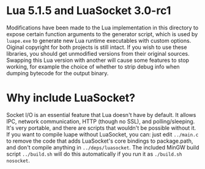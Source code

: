 # Lua 5.1.5 and LuaSocket 3.0-rc1

Modifications have been made to the Lua implementation in this directory to expose certain function arguments to the generator script, which is used by `luape.exe` to generate new Lua runtime executables with custom options. Oiginal copyright for both projects is still intact. If you wish to use these libraries, you should get unmodified versions from their original sources. Swapping this Lua version with another will cause some features to stop working, for example the choice of whether to strip debug info when dumping bytecode for the output binary.

# Why include LuaSocket?

Socket I/O is an essential feature that Lua doesn't have by default. It allows IPC, network communication, HTTP (though no SSL), and polling/sleeping. It's very portable, and there are scripts that wouldn't be possible without it. If you want to compile luape without LuaSocket, you can: just edit `../main.c` to remove the code that adds LuaSocket's core bindings to package.path, and don't compile anything in `../deps/luasocket`. The included MinGW build script `../build.sh` will do this automatically if you run it as `./build.sh nosocket`.
